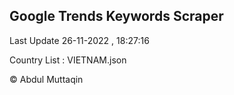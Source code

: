 

## Google Trends Keywords Scraper 
 
Last Update 26-11-2022 , 18:27:16

Country List :
VIETNAM.json



© Abdul Muttaqin 

